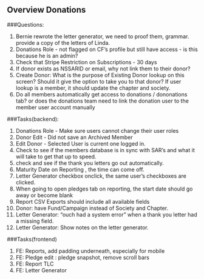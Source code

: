 ## Overview Donations

###Questions:
1. Bernie rewrote the letter generator, we need to proof them, grammar.
provide a copy of the letters of Linda.
2. Donations Role - not flagged on CF’s profile but still have access - is this because he is an admin?
3. Check that Stripe Restriction on Subscriptions - 30 days
4. If donor exists as NSSARID or email, why not link them to their donor?
5. Create Donor:  What is the purpose of Existing Donor lookup on this screen?  Should it give the option to take you to that donor?
   If user lookup is a member, it should update the chapter and society.
6. Do all members automatically get access to donations / dononations tab?  or does the donations team need to link the donation user to the member user account manually

###Tasks(backend):
1. Donations Role - Make sure users cannot change their user roles
2. Donor Edit - Did not save an Archived Member
3. Edit Donor - Selected User is current one logged in.
4. Check to see if the members database is in sync with SAR’s and what it will take to get that up to speed.
5. check and see if the thank you letters go out automatically.
6. Maturity Date on Reporting , the time can come off.
7. Letter Generator checkbox onclick, the same user’s checkboxes are clicked.
8. When going to open pledges tab on reporting, the start date should go away or become blank
9. Report CSV Exports should include all available fields
10. Donor: have Fund/Campaign instead of Society and Chapter.
11. Letter Generator: “ouch had a system error” when a thank you letter had a missing field.
12. Letter Generator:  Show notes on the letter generator.  


###Tasks(frontend)
1. FE: Reports, add padding underneath, especially for mobile
2. FE: Pledge edit : pledge snapshot, remove scroll bars
3. FE: Report TLC
4. FE: Letter Generator


